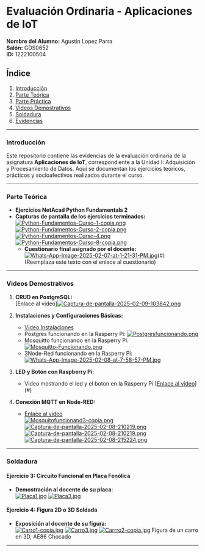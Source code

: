 # Evaluación Ordinaria - Aplicaciones de IoT  
**Nombre del Alumno:** Agustin Lopez Parra  
**Salón:** GDS0652  
**ID:** 1222100504  

## Índice  
1. [Introducción](#introducción)  
2. [Parte Teórica](#parte-teórica)  
3. [Parte Práctica](#parte-práctica)  
4. [Videos Demostrativos](#videos-demostrativos)  
5. [Soldadura](#soldadura)  
6. [Evidencias](#evidencias)  

---

### Introducción  
Este repositorio contiene las evidencias de la evaluación ordinaria de la asignatura **Aplicaciones de IoT**, correspondiente a la Unidad I: Adquisición y Procesamiento de Datos. Aquí se documentan los ejercicios teóricos, prácticos y socioafectivos realizados durante el curso.

---

### Parte Teórica  
- **Ejercicios NetAcad Python Fundamentals 2**  
- **Capturas de pantalla de los ejercicios terminados:**  
  [![Python-Fundamentos-Curso-1-copia.png](https://i.postimg.cc/1RNdMsnF/Python-Fundamentos-Curso-1-copia.png)](https://postimg.cc/G9dzm0j3)
  [![Python-Fundamentos-Curso-2-copia.png](https://i.postimg.cc/hPL5Ws0P/Python-Fundamentos-Curso-2-copia.png)](https://postimg.cc/vcmz5Wjp)
  [![Python-Fundamentos-Curso-4.png](https://i.postimg.cc/dVnND0Xb/Python-Fundamentos-Curso-4.png)](https://postimg.cc/JsD52RRx)
  [![Python-Fundamentos-Curso-8-copia.png](https://i.postimg.cc/8c8txfJ6/Python-Fundamentos-Curso-8-copia.png)](https://postimg.cc/hzrLdj0D)
  - **Cuestionario final asignado por el docente:**  
  [![Whats-App-Image-2025-02-07-at-1-21-31-PM.jpg](https://i.postimg.cc/0ypx47zp/Whats-App-Image-2025-02-07-at-1-21-31-PM.jpg)](https://postimg.cc/mP20zzND)(#)  
  (Reemplaza este texto con el enlace al cuestionario)
---

### Videos Demostrativos  
1. **CRUD en PostgreSQL:**  
   [Enlace al video][![Captura-de-pantalla-2025-02-09-103842.png](https://i.postimg.cc/ZqQZzxhn/Captura-de-pantalla-2025-02-09-103842.png)](https://postimg.cc/Ff0wjczX)
2. **Instalaciones y Configuraciones Básicas:**  
   - [Video Instalaciones]([https://github.com/agustinlopezparra/iot-evaluacion/blob/main/videos/instalaciones-basicas.mp4](https://drive.google.com/file/d/1CpqY-M7fkSKh0CURFHcpQeMrIemEAFGX/view?usp=drivesdk))
   - Postgres funcionando en la Rasperry Pi:
   [![Postgresfuncionando.png](https://i.postimg.cc/cHvbpNFV/Postgresfuncionando.png)](https://postimg.cc/DJK6GRkg)
   - Mosquitto funcionando en la Rasperry Pi:
   [![Mosquitto-Funcionando.png](https://i.postimg.cc/J7yfgjgG/Mosquitto-Funcionando.png)](https://postimg.cc/RqBpJJvB)
   - 3Node-Red funcionando en la Rasperry Pi:
   [![Whats-App-Image-2025-02-08-at-7-58-57-PM.jpg](https://i.postimg.cc/5jc9YV7z/Whats-App-Image-2025-02-08-at-7-58-57-PM.jpg)](https://postimg.cc/rRJ23vLy)
   
3. **LED y Botón con Raspberry Pi:**  
   -  Video mostrando el led y el boton en la Rasperry Pi
   [[Enlace al video](https://drive.google.com/file/d/1iJh4bcKieHQpGTx5vdZVzVrxPZkiXpAL/view?usp=drive_link)](#) 
4. **Conexión MQTT en Node-RED:**  
   - [Enlace al video](https://drive.google.com/file/d/1QtxK6HSXfVNzr6JBzSfE1VTqg4m1ktsY/view?usp=drivesdk)  
   [![Mosquitofuncionand3-copia.png](https://i.postimg.cc/2yB7wk0S/Mosquitofuncionand3-copia.png)](https://postimg.cc/dZwCQYMb)
   [![Captura-de-pantalla-2025-02-08-210219.png](https://i.postimg.cc/GhGr96kF/Captura-de-pantalla-2025-02-08-210219.png)](https://postimg.cc/ZCbXM7sn)
   [![Captura-de-pantalla-2025-02-08-210219.png](https://i.postimg.cc/GhGr96kF/Captura-de-pantalla-2025-02-08-210219.png)](https://postimg.cc/ZCbXM7sn)
   [![Captura-de-pantalla-2025-02-08-215224.png](https://i.postimg.cc/MKVD4YSZ/Captura-de-pantalla-2025-02-08-215224.png)](https://postimg.cc/mtZC1CkK)

---

### Soldadura  
#### Ejercicio 3: Circuito Funcional en Placa Fenólica  
- **Demostración al docente de su placa:**  
  [![Placa1.jpg](https://i.postimg.cc/qvrWzS73/Placa1.jpg)](https://postimg.cc/PP6S76YX)
  [![Placa3.jpg](https://i.postimg.cc/gjTkYdp8/Placa3.jpg)](https://postimg.cc/D41Kg98w)

#### Ejercicio 4: Figura 2D o 3D Soldada  
- **Exposición al docente de su figura:**  
  [![Carro1-copia.jpg](https://i.postimg.cc/d3qT7Jgf/Carro1-copia.jpg)](https://postimg.cc/YGsSZBrN)
  [![Carro3.jpg](https://i.postimg.cc/Dw3BxGkk/Carro3.jpg)](https://postimg.cc/mtVYDtg8) 
  [![Carrro2-copia.jpg](https://i.postimg.cc/G2tQ4JYY/Carrro2-copia.jpg)](https://postimg.cc/jwVN9fMd)
  Figura de un carro en 3D, AE86 Chocado

---

